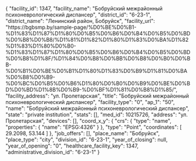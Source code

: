 {
    "facility_id": 1347,
    "facility_name": "Бобруйский межрайонный психоневрологический диспансер",
    "district_id": "6-23-1",
    "district_name": "Ленинский район, Бобруйск",
    "facility_url": "https:\/\/bgbsmp.by\/sample-page\/%D0%BE%D0%B1-%D1%83%D1%87%D1%80%D0%B5%D0%B6%D0%B4%D0%B5%D0%BD%D0%B8%D0%B8\/%D1%81%D1%82%D1%80%D1%83%D0%BA%D1%82%D1%83%D1%80%D0%B0-%D1%83%D1%87%D1%80%D0%B5%D0%B6%D0%B4%D0%B5%D0%BD%D0%B8%D1%8F\/%D1%84%D0%B8%D0%BB%D0%B8%D0%B0%D0%BB-%D0%B1%D0%BE%D0%B1%D1%80%D1%83%D0%B9%D1%81%D0%BA%D0%B8%D0%B9-%D0%BC%D0%B5%D0%B6%D1%80%D0%B0%D0%B9%D0%BE%D0%BD%D0%BD%D1%8B%D0%B9-%D0%BF%D1%81%D0%B8%D1%85\/",
    "facility_address": "ул. Пролетарская",
    "title": "Бобруйский межрайонный психоневрологический диспансер",
    "facility_type": "0",
    "ap_1": "50",
    "name": "Бобруйский межрайонный психоневрологический диспансер",
    "state": "private institution",
    "stats": [],
    "med_id": 10215726,
    "address": "ул. Пролетарская",
    "devices": [],
    "coord_x_y": {
        "crs": {
            "type": "name",
            "properties": {
                "name": "EPSG:4326"
            }
        },
        "type": "Point",
        "coordinates": [
            29.2098,
            53.144
        ]
    },
    "job_offers": [],
    "place_name": "Бобруйск",
    "place_type": "city",
    "division_id": "6-23-1",
    "year_of_closing": null,
    "year_of_opening": "0",
    "healthcare_facility_key": 1347,
    "administrative_division_id": "6-23-1"
}